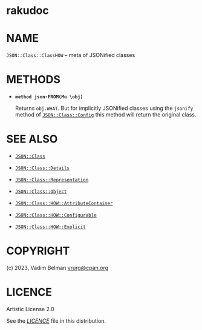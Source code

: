 # rakudoc

# NAME

`JSON::Class::ClassHOW` – meta of JSONified classes

# METHODS

  - **`method json-FROM(Mu \obj)`**
    
    Returns `obj.WHAT`. But for implicitly JSONified classes using the `jsonify` method of [`JSON::Class::Config`](Config.md) this method will return the original class.

# SEE ALSO

  - [`JSON::Class`](../Class.md)

  - [`JSON::Class::Details`](Details.md)

  - [`JSON::Class::Representation`](Representation.md)

  - [`JSON::Class::Object`](Object.md)

  - [`JSON::Class::HOW::AttributeContainer`](HOW/AttributeContainer.md)

  - [`JSON::Class::HOW::Configurable`](HOW/Configurable.md)

  - [`JSON::Class::HOW::Explicit`](HOW/Explicit.md)

# COPYRIGHT

(c) 2023, Vadim Belman <vrurg@cpan.org>

# LICENCE

Artistic License 2.0

See the [*LICENCE*](../../../../LICENCE) file in this distribution.
